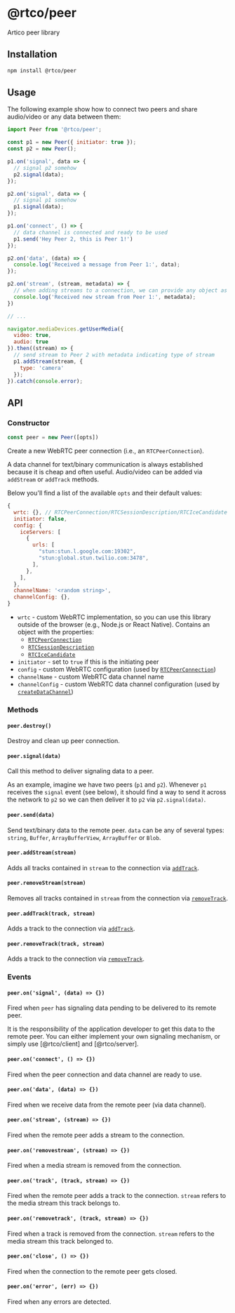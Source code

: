 # @rtco/peer

Artico peer library


## Installation

```bash
npm install @rtco/peer
```


## Usage

The following example show how to connect two peers and share audio/video or any data between them:

```js
import Peer from '@rtco/peer';

const p1 = new Peer({ initiator: true });
const p2 = new Peer();

p1.on('signal', data => {
  // signal p2 somehow
  p2.signal(data);
});

p2.on('signal', data => {
  // signal p1 somehow
  p1.signal(data);
});

p1.on('connect', () => {
  // data channel is connected and ready to be used
  p1.send('Hey Peer 2, this is Peer 1!')
});

p2.on('data', (data) => {
  console.log('Received a message from Peer 1:', data);
});

p2.on('stream', (stream, metadata) => {
  // when adding streams to a connection, we can provide any object as metadata
  console.log('Received new stream from Peer 1:', metadata);
})

// ...

navigator.mediaDevices.getUserMedia({
  video: true,
  audio: true
}).then((stream) => {
  // send stream to Peer 2 with metadata indicating type of stream
  p1.addStream(stream, {
    type: 'camera'
  });
}).catch(console.error);
```


## API

### Constructor

```js
const peer = new Peer([opts])
```

Create a new WebRTC peer connection (i.e., an `RTCPeerConnection`).

A data channel for text/binary communication is always established because it is cheap and often useful.
Audio/video can be added via `addStream` or `addTrack` methods.

Below you'll find a list of the available `opts` and their default values:
```js
{
  wrtc: {}, // RTCPeerConnection/RTCSessionDescription/RTCIceCandidate
  initiator: false,
  config: {
    iceServers: [
      {
        urls: [
          "stun:stun.l.google.com:19302",
          "stun:global.stun.twilio.com:3478",
        ],
      },
    ],
  },
  channelName: '<random string>',
  channelConfig: {},
}
```

 - `wrtc` - custom WebRTC implementation, so you can use this library outside of the browser (e.g., Node.js or React Native). Contains an object with the properties:
   + [`RTCPeerConnection`](https://developer.mozilla.org/en-US/docs/Web/API/RTCPeerConnection)
   + [`RTCSessionDescription`](https://developer.mozilla.org/en-US/docs/Web/API/RTCSessionDescription)
   + [`RTCIceCandidate`](https://developer.mozilla.org/en-US/docs/Web/API/RTCIceCandidate)
 - `initiator` - set to `true` if this is the initiating peer
 - `config` - custom WebRTC configuration (used by [`RTCPeerConnection`](https://developer.mozilla.org/en-US/docs/Web/API/RTCPeerConnection))
 - `channelName` - custom WebRTC data channel name
 - `channelConfig` - custom WebRTC data channel configuration (used by [`createDataChannel`](https://developer.mozilla.org/en-US/docs/Web/API/RTCPeerConnection/createDataChannel))

### Methods

#### `peer.destroy()`

Destroy and clean up peer connection.

#### `peer.signal(data)`

Call this method to deliver signaling data to a peer.

As an example, imagine we have two peers (`p1` and `p2`). Whenever `p1` receives the `signal` event (see below), it should find a way to send it across the network to `p2` so we can then deliver it to `p2` via `p2.signal(data)`.

#### `peer.send(data)`

Send text/binary data to the remote peer. `data` can be any of several types: `string`, `Buffer`, `ArrayBufferView`, `ArrayBuffer` or `Blob`.

#### `peer.addStream(stream)`

Adds all tracks contained in `stream` to the connection via [`addTrack`](https://developer.mozilla.org/en-US/docs/Web/API/RTCPeerConnection/addTrack).

#### `peer.removeStream(stream)`

Removes all tracks contained in `stream` from the connection via [`removeTrack`](https://developer.mozilla.org/en-US/docs/Web/API/RTCPeerConnection/removeTrack).

#### `peer.addTrack(track, stream)`

Adds a track to the connection via [`addTrack`](https://developer.mozilla.org/en-US/docs/Web/API/RTCPeerConnection/addTrack).

#### `peer.removeTrack(track, stream)`

Adds a track to the connection via [`removeTrack`](https://developer.mozilla.org/en-US/docs/Web/API/RTCPeerConnection/removeTrack).

### Events

#### `peer.on('signal', (data) => {})`

Fired when `peer` has signaling data pending to be delivered to its remote peer.

It is the responsibility of the application developer to get this data to the remote peer.
You can either implement your own signaling mechanism, or simply use [@rtco/client] and [@rtco/server].

#### `peer.on('connect', () => {})`

Fired when the peer connection and data channel are ready to use.

#### `peer.on('data', (data) => {})`

Fired when we receive data from the remote peer (via data channel).

#### `peer.on('stream', (stream) => {})`

Fired when the remote peer adds a stream to the connection.

#### `peer.on('removestream', (stream) => {})`

Fired when a media stream is removed from the connection.

#### `peer.on('track', (track, stream) => {})`

Fired when the remote peer adds a track to the connection.
`stream` refers to the media stream this track belongs to.

#### `peer.on('removetrack', (track, stream) => {})`

Fired when a track is removed from the connection.
`stream` refers to the media stream this track belonged to.

#### `peer.on('close', () => {})`

Fired when the connection to the remote peer gets closed.

#### `peer.on('error', (err) => {})`

Fired when any errors are detected.

